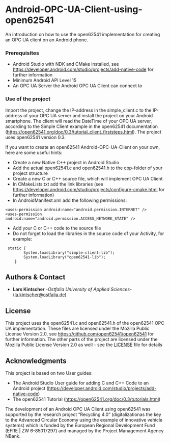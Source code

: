 # Android-OPC-UA-Client-using-open62541
An introduction on how to use the open62541 implementation for creating an OPC UA client on an Android phone. 

### Prerequisites

* Android Studio with NDK and CMake installed, see https://developer.android.com/studio/projects/add-native-code for further information
* Minimum Android API Level 15
* An OPC UA Server the Android OPC UA Client can connect to

### Use of the project

Import the project, change the IP-address in the simple_client.c to the IP-address of your OPC UA server and install the project on
your Android smartphone. The client will read the DateTime of your OPC UA server, according to the Simple Client example in the
open62541 documentation (https://open62541.org/doc/0.3/tutorial_client_firststeps.html). The project uses open62541 version 0.3.

If you want to create an open62541 Android-OPC-UA-Client on your own, here are some useful hints:
* Create a new Native C++ project in Android Studio
* Add the actual open62541.c and open62541.h to the cpp-folder of your project structure
* Create a new C or C++ source file, which will implement OPC UA Client
* In CMakeLists.txt add the link libraries (see https://developer.android.com/studio/projects/configure-cmake.html for further information)
* In AndroidManifest.xml add the following permissions:
```
<uses-permission android:name="android.permission.INTERNET" />
<uses-permission android:name="android.permission.ACCESS_NETWORK_STATE" />
```
* Add your C or C++ code to the source file
* Do not forget to load the libraries in the source code of your Activity, for example:
```
 static {
        System.loadLibrary("simple-client-lib");
        System.loadLibrary("open62541-lib");
    }
```

## Authors & Contact

* **Lars Kintscher** -*Ostfalia University of Applied Sciences*- (la.kintscher@ostfalia.de)

## License

This project uses the open62541.c and open62541.h of the open62541 OPC UA implementation. These files are licensed under the
Mozilla Public License Version 2.0, see https://github.com/open62541/open62541 for further information.
The other parts of the project are licensed under the Mozilla Public License Version 2.0 as well - see the [LICENSE](LICENSE) file for details

## Acknowledgments

This project is based on two User guides:
* The Android Studio User guide for adding C and C++ Code to an Android project (https://developer.android.com/studio/projects/add-native-code)
* The open62541 Tutorial (https://open62541.org/doc/0.3/tutorials.html)

The development of an Android OPC UA Client using open62541 was supported by the research project  “Recycling   4.0” (digitalizationas the key to the Advanced Circular Economy using the example of innovative vehicle systems) which is funded by the European Regional Development Fund (EFRE | ZW 6-85017297) and managed by the Project Management Agency NBank. 
